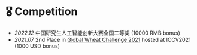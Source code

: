 # 🎖 Competition
- *2022.12* 中国研究生人工智能创新大赛全国二等奖 (10000 RMB bonus)
- *2021.07* 2nd Place in [Global Wheat Challenge 2021](https://www.aicrowd.com/challenges/global-wheat-challenge-2021) hosted at ICCV2021 (1000 USD bonus)
